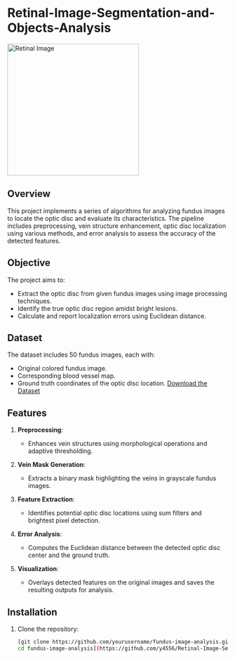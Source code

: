 # Retinal-Image-Segmentation-and-Objects-Analysis
<img src="https://github.com/y4556/Retinal-Image-Segmentation-and-Objects-Analysis/blob/main/?raw=true" alt="Retinal Image" width="300"/>


## Overview  
This project implements a series of algorithms for analyzing fundus images to locate the optic disc and evaluate its characteristics. The pipeline includes preprocessing, vein structure enhancement, optic disc localization using various methods, and error analysis to assess the accuracy of the detected features.  

## Objective 
The project aims to:
- Extract the optic disc from given fundus images using image processing techniques.
- Identify the true optic disc region amidst bright lesions.
- Calculate and report localization errors using Euclidean distance.

## Dataset 
The dataset includes 50 fundus images, each with:
- Original colored fundus image.
- Corresponding blood vessel map.
- Ground truth coordinates of the optic disc location.
[Download the Dataset](https://drive.google.com/drive/folders/1DxmL9I2772qTCYwlbMk1KpKPtJb85o-H)
 

## Features
1. **Preprocessing**:
   - Enhances vein structures using morphological operations and adaptive thresholding.

2. **Vein Mask Generation**:
   - Extracts a binary mask highlighting the veins in grayscale fundus images.

3. **Feature Extraction**:
   - Identifies potential optic disc locations using sum filters and brightest pixel detection.

4. **Error Analysis**:
   - Computes the Euclidean distance between the detected optic disc center and the ground truth.

5. **Visualization**:
   - Overlays detected features on the original images and saves the resulting outputs for analysis.

## Installation
1. Clone the repository:
   ```bash
   [git clone https://github.com/yourusername/fundus-image-analysis.git
   cd fundus-image-analysis](https://github.com/y4556/Retinal-Image-Segmentation-and-Objects-Analysis/tree/main)
